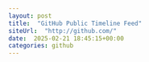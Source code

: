 ```yaml
---
layout: post
title:  "GitHub Public Timeline Feed"
siteUrl:  "http://github.com/"
date:  2025-02-21 18:45:15+00:00
categories: github
---
```

